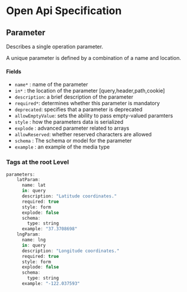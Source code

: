 # Open Api Specification 

## Parameter 

Describes a single operation parameter.

A unique parameter is defined by a combination of a name and location.

#### Fields

- `name*` : name of the parameter
- `in*` : the location of the parameter [query,header,path,cookie]
- `description`: a brief description of the parameter
- `required*`: determines whether this parameter is mandatory
- `deprecated`: specifies that a parameter is deprecated
- `allowEmptyValue`: sets the ability to pass empty-valued paramters  
- `style` : how the parameters data is serialized
-  `explode` : advanced parameter related to arrays
-  `allowReserved`: whether reserved characters are allowed
-  `schema` : The schema or model for the parameter
-  `example` : an example of the media type


### Tags at the root Level
```javascript
parameters:
    latParam:
      name: lat
      in: query
      description: "Latitude coordinates."
      required: true
      style: form
      explode: false
      schema:
        type: string
      example: "37.3708698"
    lngParam:
      name: lng
      in: query
      description: "Longitude coordinates."
      required: true
      style: form
      explode: false
      schema:
        type: string
      example: "-122.037593"
```
